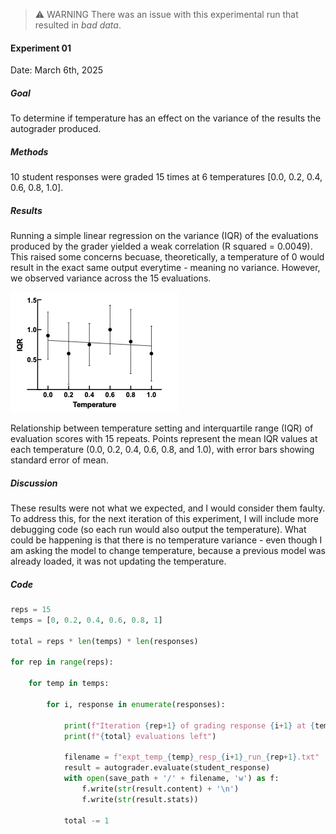 > ⚠️ WARNING
> There was an issue with this experimental run that resulted in _bad data_.

#### Experiment 01
Date: March 6th, 2025

##### Goal
To determine if temperature has an effect on the variance of the results the autograder produced.

##### Methods
10 student responses were graded 15 times at 6 temperatures [0.0, 0.2, 0.4, 0.6, 0.8, 1.0].

##### Results
Running a simple linear regression on the variance (IQR) of the evaluations produced by the grader yielded a weak correlation (R squared = 0.0049). This raised some concerns becuase, theoretically, a temperature of 0 would result in the exact same output everytime - meaning no variance. However, we observed variance across the 15 evaluations.

![alt text](figure.png)


Relationship between temperature setting and interquartile range (IQR) of evaluation scores with 15 repeats. Points represent the mean IQR values at each temperature (0.0, 0.2, 0.4, 0.6, 0.8, and 1.0), with error bars showing standard error of mean.

##### Discussion
These results were not what we expected, and I would consider them faulty. To address this, for the next iteration of this experiment, I will include more debugging code (so each run would also output the temperature). What could be happening is that there is no temperature variance - even though I am asking the model to change temperature, because a previous model was already loaded, it was not updating the temperature.

##### Code
```python
reps = 15
temps = [0, 0.2, 0.4, 0.6, 0.8, 1]

total = reps * len(temps) * len(responses)

for rep in range(reps):

    for temp in temps:

        for i, response in enumerate(responses):

            print(f"Iteration {rep+1} of grading response {i+1} at {temp}")
            print(f"{total} evaluations left")

            filename = f"expt_temp_{temp}_resp_{i+1}_run_{rep+1}.txt"
            result = autograder.evaluate(student_response)
            with open(save_path + '/' + filename, 'w') as f:
                f.write(str(result.content) + '\n')
                f.write(str(result.stats))

            total -= 1
```
